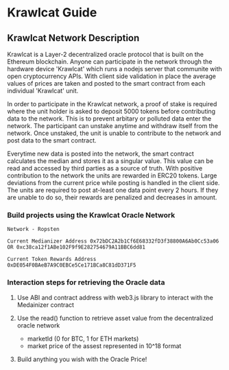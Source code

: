 # Krawlcat Guide 

## Krawlcat Network Description 

Krawlcat is a Layer-2 decentralized oracle protocol that is built on the Ethereum blockchain. Anyone can participate in the network through the hardware device 'Krawlcat' which runs a nodejs server that communite with open cryptocurrency APIs. With client side validation in place the average values of prices are taken and posted to the smart contract from each individual 'Krawlcat' unit.

In order to participate in the Krawlcat network, a proof of stake is required where the unit holder is asked to deposit 5000 tokens before contributing data to the network. This is to prevent arbitary or polluted data enter the network. The participant can unstake anytime and withdraw itself from the network. Once unstaked, the unit is unable to contribute to the network and post data to the smart contract.

Everytime new data is posted into the network, the smart contract calculates the median and stores it as a singular value. This value can be read and accessed by third parties as a source of truth. With positive contribution to the network the units are rewarded in ERC20 tokens. Large deviations from the current price while posting is handled in the client side. The units are required to post at-least one data point every 2 hours. If they are unable to do so, their rewards are penalized and decreases in amount.

### Build projects using the Krawlcat Oracle Network 

```
Network - Ropsten 

Current Medianizer Address 0x72bDC2A2b1Cf6E68332fD3f38800A6Ab0Cc53a06 OR 0xc38ca12f1ABe102F9f9E282754679A11BBC6dd81

Current Token Rewards Address 0xDE054F0BAeB7A9C0EBCe5Ce171BCa8C81dD371F5
```

### Interaction steps for retrieving the Oracle data 


1. Use ABI and contract address with web3.js library to interact with the Medainizer contract 

2. Use the read() function to retrieve asset value from the decentralized oracle network
    -  marketId (0 for BTC, 1 for ETH markets)
    -  market price of the assest represented in 10^18 format 

3. Build anything you wish with the Oracle Price! 





